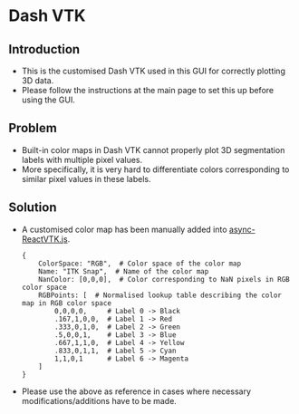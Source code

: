 # Dash VTK #

## Introduction ##
- This is the customised Dash VTK used in this GUI for correctly plotting 3D data.
- Please follow the instructions at the main page to set this up before using the GUI.

## Problem ##
- Built-in color maps in Dash VTK cannot properly plot 3D segmentation labels with multiple pixel values.
- More specifically, it is very hard to differentiate colors corresponding to similar pixel values in these labels.

## Solution ##
- A customised color map has been manually added into [async-ReactVTK.js](./async-ReactVTK.js).
    ```
    {
        ColorSpace: "RGB",  # Color space of the color map
        Name: "ITK Snap",  # Name of the color map
        NanColor: [0,0,0],  # Color corresponding to NaN pixels in RGB color space
        RGBPoints: [  # Normalised lookup table describing the color map in RGB color space
            0,0,0,0,     # Label 0 -> Black
            .167,1,0,0,  # Label 1 -> Red
            .333,0,1,0,  # Label 2 -> Green
            .5,0,0,1,    # Label 3 -> Blue
            .667,1,1,0,  # Label 4 -> Yellow
            .833,0,1,1,  # Label 5 -> Cyan
            1,1,0,1      # Label 6 -> Magenta
        ]
    }
    ```
- Please use the above as reference in cases where necessary modifications/additions have to be made.